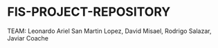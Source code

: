 # FIS-PROJECT-REPOSITORY
TEAM: Leonardo Ariel San Martin Lopez, David Misael, Rodrigo Salazar, Javiar Coache
